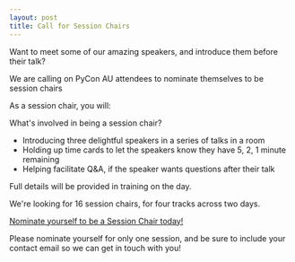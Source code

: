 ```yaml
---
layout: post
title: Call for Session Chairs
---
```



Want to meet some of our amazing speakers, and introduce them before their talk? 

We are calling on PyCon AU attendees to nominate themselves to be session chairs

As a session chair, you will: 

What's involved in being a session chair?

 * Introducing three delightful speakers in a series of talks in a room
 * Holding up time cards to let the speakers know they have 5, 2, 1 minute remaining
 * Helping facilitate Q&A, if the speaker wants questions after their talk

Full details will be provided in training on the day. 

We're looking for 16 session chairs, for four tracks across two days. 

[Nominate yourself to be a Session Chair today!](https://docs.google.com/spreadsheets/d/1Hnfabo2o37lwF1cHBiD-hReDEactOzymYjmMddzfz0c/edit#gid=0)

Please nominate yourself for only one session, and be sure to include your contact email so we can get in touch with you!

